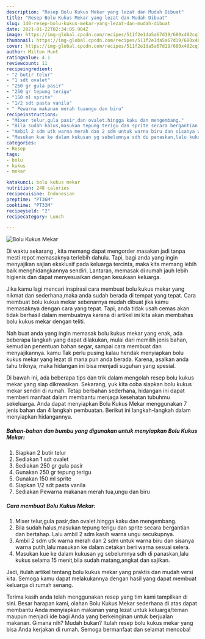 ```yaml
---
description: "Resep Bolu Kukus Mekar yang lezat dan Mudah Dibuat"
title: "Resep Bolu Kukus Mekar yang lezat dan Mudah Dibuat"
slug: 140-resep-bolu-kukus-mekar-yang-lezat-dan-mudah-dibuat
date: 2021-01-22T02:34:05.904Z
image: https://img-global.cpcdn.com/recipes/511f2e1da5a67d19/680x482cq70/bolu-kukus-mekar-foto-resep-utama.jpg
thumbnail: https://img-global.cpcdn.com/recipes/511f2e1da5a67d19/680x482cq70/bolu-kukus-mekar-foto-resep-utama.jpg
cover: https://img-global.cpcdn.com/recipes/511f2e1da5a67d19/680x482cq70/bolu-kukus-mekar-foto-resep-utama.jpg
author: Milton Hunt
ratingvalue: 4.1
reviewcount: 11
recipeingredient:
- "2 butir telur"
- "1 sdt ovalet"
- "250 gr gula pasir"
- "250 gr tepung terigu"
- "150 ml sprite"
- "1/2 sdt pasta vanila"
- " Pewarna makanan merah tuaungu dan biru"
recipeinstructions:
- "Mixer telur,gula pasir,dan ovalet.hingga kaku dan mengembang."
- "Bila sudah halus,masukan tepung terigu dan sprite secara bergantian dan bertahap. Lalu ambil 2 sdm kasih warna ungu secukupnya."
- "Ambil 2 sdm utk warna merah dan 2 sdm untuk warna biru dan sisanya warna putih,lalu masukan ke dalam cetakan.beri warna sesuai selera."
- "Masukan kue ke dalam kukusan yg sebelumnya sdh di panaskan,lalu kukus selama 15 menit,bila sudah matang,angkat dan sajikan."
categories:
- Resep
tags:
- bolu
- kukus
- mekar

katakunci: bolu kukus mekar 
nutrition: 248 calories
recipecuisine: Indonesian
preptime: "PT36M"
cooktime: "PT33M"
recipeyield: "2"
recipecategory: Lunch

---
```



![Bolu Kukus Mekar](https://img-global.cpcdn.com/recipes/511f2e1da5a67d19/680x482cq70/bolu-kukus-mekar-foto-resep-utama.jpg)

Di waktu  sekarang , kita memang dapat mengorder masakan jadi tanpa mesti repot memasaknya terlebih dahulu. Tapi, bagi anda yang ingin menyajikan sajian eksklusif pada keluarga tercinta, maka kita memang lebih baik menghidangkannya sendiri. Lantaran, memasak di rumah jauh lebih higienis dan dapat menyesuaikan dengan kesukaan keluarga.

Jika kamu lagi mencari inspirasi cara membuat bolu kukus mekar yang nikmat dan sederhana,maka anda sudah berada di tempat yang tepat. Cara membuat bolu kukus mekar  sebenarnya mudah dibuat jika kamu memasaknya dengan cara yang tepat. Tapi, anda tidak usah cemas akan tidak berhasil dalam membuatnya 
karena di artikel ini kita akan membahas bolu kukus mekar dengan teliti.  



Nah buat anda yang ingin memasak bolu kukus mekar yang enak, ada beberapa langkah yang dapat dilakukan, mulai dari memilih jenis bahan, kemudian penentuan bahan segar, sampai cara membuat dan menyajikannya. kamu Tak perlu pusing kalau hendak menyiapkan bolu kukus mekar yang lezat di mana pun anda berada. Karena, asalkan anda  tahu triknya, maka hidangan ini bisa menjadi suguhan yang spesial.

Di bawah ini, ada beberapa tips dan trik dalam mengolah resep bolu kukus mekar yang siap dikreasikan. Sekarang, yuk kita coba siapkan bolu kukus mekar sendiri di rumah. Tetap berbahan sederhana, hidangan ini dapat memberi manfaat dalam membantu menjaga kesehatan tubuhmu sekeluarga. Anda dapat menyiapkan Bolu Kukus Mekar menggunakan 7 jenis bahan dan 4 langkah pembuatan. Berikut ini langkah-langkah dalam menyiapkan hidangannya.

<!--inarticleads1-->

##### Bahan-bahan dan bumbu yang digunakan untuk menyiapkan Bolu Kukus Mekar:

1. Siapkan 2 butir telur
1. Sediakan 1 sdt ovalet
1. Sediakan 250 gr gula pasir
1. Gunakan 250 gr tepung terigu
1. Gunakan 150 ml sprite
1. Siapkan 1/2 sdt pasta vanila
1. Sediakan  Pewarna makanan merah tua,ungu dan biru




<!--inarticleads2-->

##### Cara membuat Bolu Kukus Mekar:

1. Mixer telur,gula pasir,dan ovalet.hingga kaku dan mengembang.
1. Bila sudah halus,masukan tepung terigu dan sprite secara bergantian dan bertahap. Lalu ambil 2 sdm kasih warna ungu secukupnya.
1. Ambil 2 sdm utk warna merah dan 2 sdm untuk warna biru dan sisanya warna putih,lalu masukan ke dalam cetakan.beri warna sesuai selera.
1. Masukan kue ke dalam kukusan yg sebelumnya sdh di panaskan,lalu kukus selama 15 menit,bila sudah matang,angkat dan sajikan.




Jadi, itulah artikel tentang  bolu kukus mekar  yang praktis dan mudah versi kita. Semoga kamu dapat melakukannya dengan hasil yang dapat membuat keluarga di rumah senang. 

Terima kasih anda telah menggunakan resep yang tim kami tampilkan di sini. Besar harapan kami, olahan  Bolu Kukus Mekar sederhana di atas dapat membantu Anda menyiapkan makanan yang lezat untuk keluarga/teman maupun menjadi ide bagi Anda yang berkeinginan untuk berjualan makanan. Gimana nih? Mudah bukan? Itulah resep bolu kukus mekar yang bisa Anda kerjakan di rumah. Semoga bermanfaat dan selamat mencoba!

